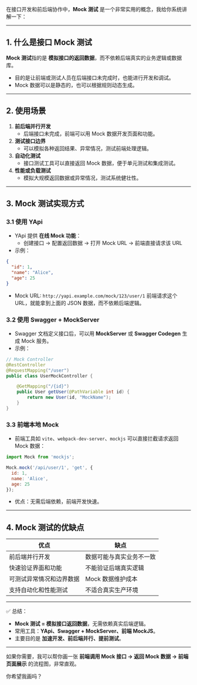 在接口开发和前后端协作中，**Mock 测试** 是一个非常实用的概念，我给你系统讲解一下：

------

## 1. 什么是接口 Mock 测试

**Mock 测试**指的是 **模拟接口的返回数据**，而不依赖后端真实的业务逻辑或数据库。

- 目的是让前端或测试人员在后端接口未完成时，也能进行开发和调试。
- Mock 数据可以是静态的，也可以根据规则动态生成。

------

## 2. 使用场景

1. **前后端并行开发**
   - 后端接口未完成，前端可以用 Mock 数据开发页面和功能。
2. **测试接口边界**
   - 可以模拟各种返回结果、异常情况，测试前端处理逻辑。
3. **自动化测试**
   - 接口测试工具可以直接返回 Mock 数据，便于单元测试和集成测试。
4. **性能或负载测试**
   - 模拟大规模返回数据或异常情况，测试系统健壮性。

------

## 3. Mock 测试实现方式

### 3.1 使用 YApi

- YApi 提供 **在线 Mock 功能**：
  - 创建接口 → 配置返回数据 → 打开 Mock URL → 前端直接请求该 URL
- 示例：

```json
{
  "id": 1,
  "name": "Alice",
  "age": 25
}
```

- Mock URL: `http://yapi.example.com/mock/123/user/1`
   前端请求这个 URL，就能拿到上面的 JSON 数据，而不依赖后端逻辑。

### 3.2 使用 Swagger + MockServer

- Swagger 文档定义接口后，可以用 **MockServer** 或 **Swagger Codegen** 生成 Mock 服务。
- 示例：

```java
// Mock Controller
@RestController
@RequestMapping("/user")
public class UserMockController {

    @GetMapping("/{id}")
    public User getUser(@PathVariable int id) {
        return new User(id, "MockName");
    }
}
```

### 3.3 前端本地 Mock

- 前端工具如 `vite`、`webpack-dev-server`、`mockjs` 可以直接拦截请求返回 Mock 数据：

```javascript
import Mock from 'mockjs';

Mock.mock('/api/user/1', 'get', {
  id: 1,
  name: 'Alice',
  age: 25
});
```

- 优点：无需后端依赖，前端开发快速。

------

## 4. Mock 测试的优缺点

| 优点                     | 缺点                     |
| ------------------------ | ------------------------ |
| 前后端并行开发           | 数据可能与真实业务不一致 |
| 快速验证界面和功能       | 不能验证后端真实逻辑     |
| 可测试异常情况和边界数据 | Mock 数据维护成本        |
| 支持自动化和性能测试     | 不适合真实生产环境       |

------

✅ 总结：

- **Mock 测试 = 模拟接口返回数据**，无需依赖真实后端逻辑。
- 常用工具：**YApi、Swagger + MockServer、前端 MockJS**。
- 主要目的是 **加速开发、前后端并行、提前测试**。

------

如果你需要，我可以帮你画一张 **前端调用 Mock 接口 → 返回 Mock 数据 → 前端页面展示** 的流程图，非常直观。

你希望我画吗？